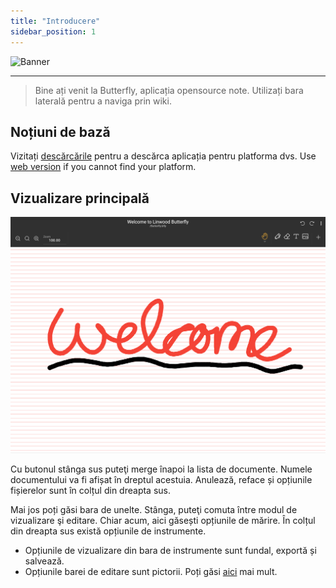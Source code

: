 ```yaml
---
title: "Introducere"
sidebar_position: 1
---
```


![Banner](/img/banner.png)

---

> Bine ați venit la Butterfly, aplicația opensource note. Utilizați bara laterală pentru a naviga prin wiki.

## Noțiuni de bază

Vizitați [descărcările](/downloads) pentru a descărca aplicația pentru platforma dvs. Use [web version](https://web.butterfly.linwood.dev) if you cannot find your platform.

## Vizualizare principală

![Vizualizare principală](main.png)

Cu butonul stânga sus puteţi merge înapoi la lista de documente. Numele documentului va fi afișat în dreptul acestuia. Anulează, reface și opțiunile fișierelor sunt în colțul din dreapta sus.

Mai jos poți găsi bara de unelte. Stânga, puteţi comuta între modul de vizualizare şi editare. Chiar acum, aici găsești opțiunile de mărire. În colțul din dreapta sus există opțiunile de instrumente.

- Opțiunile de vizualizare din bara de instrumente sunt fundal, exportă și salvează.
- Opțiunile barei de editare sunt pictorii. Poți găsi [aici](background/intro) mai mult.
